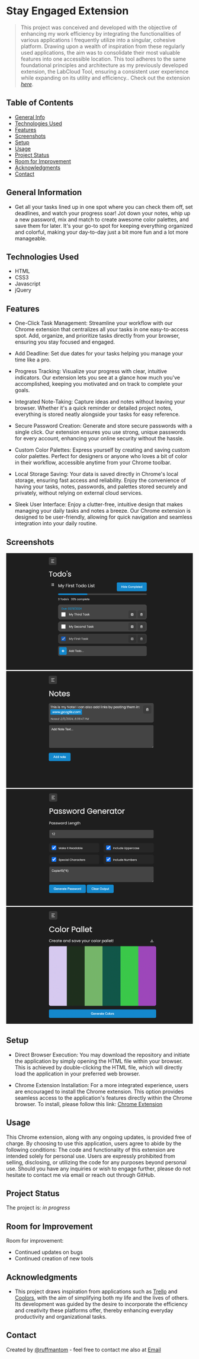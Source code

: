 # Stay Engaged Extension
>This project was conceived and developed with the objective of enhancing my work efficiency by integrating the functionalities of various applications I frequently utilize into a singular, cohesive platform. Drawing upon a wealth of inspiration from these regularly used applications, the aim was to consolidate their most valuable features into one accessible location. This tool adheres to the same foundational principles and architecture as my previously developed extension, the LabCloud Tool, ensuring a consistent user experience while expanding on its utility and efficiency..
> Check out the extension [_here_](https://chromewebstore.google.com/detail/stay-engaged/kglmccjefpibbpgbfmlccaknajmdpogd).

## Table of Contents
* [General Info](#general-information)
* [Technologies Used](#technologies-used)
* [Features](#features)
* [Screenshots](#screenshots)
* [Setup](#setup)
* [Usage](#usage)
* [Project Status](#project-status)
* [Room for Improvement](#room-for-improvement)
* [Acknowledgments](#acknowledgments)
* [Contact](#contact)
<!-- * [License](#license) -->


## General Information
- Get all your tasks lined up in one spot where you can check them off, set deadlines, and watch your progress soar! Jot down your notes, whip up a new password, mix and match to create awesome color palettes, and save them for later. It's your go-to spot for keeping everything organized and colorful, making your day-to-day just a bit more fun and a lot more manageable.


## Technologies Used
- HTML
- CSS3
- Javascript
- jQuery


## Features
- One-Click Task Management: Streamline your workflow with our Chrome extension that centralizes all your tasks in one easy-to-access spot. Add, organize, and prioritize tasks directly from your browser, ensuring you stay focused and engaged.

- Add Deadline: Set due dates for your tasks helping you manage your time like a pro.

- Progress Tracking: Visualize your progress with clear, intuitive indicators. Our extension lets you see at a glance how much you've accomplished, keeping you motivated and on track to complete your goals.

- Integrated Note-Taking: Capture ideas and notes without leaving your browser. Whether it's a quick reminder or detailed project notes, everything is stored neatly alongside your tasks for easy reference.

- Secure Password Creation: Generate and store secure passwords with a single click. Our extension ensures you use strong, unique passwords for every account, enhancing your online security without the hassle.

- Custom Color Palettes: Express yourself by creating and saving custom color palettes. Perfect for designers or anyone who loves a bit of color in their workflow, accessible anytime from your Chrome toolbar.

- Local Storage Saving: Your data is saved directly in Chrome's local storage, ensuring fast access and reliability. Enjoy the convenience of having your tasks, notes, passwords, and palettes stored securely and privately, without relying on external cloud services.

- Sleek User Interface: Enjoy a clutter-free, intuitive design that makes managing your daily tasks and notes a breeze. Our Chrome extension is designed to be user-friendly, allowing for quick navigation and seamless integration into your daily routine.



## Screenshots
![Todo list](./assets/images/previews/todos.png)
![Notes](./assets/images/previews/notes.png)
![Password Generator](./assets/images/previews/password-gen.png)
![Color Pallet Generator](./assets/images/previews/color-pallet.png)


## Setup
- Direct Browser Execution: You may download the repository and initiate the application by simply opening the HTML file within your browser. This is achieved by double-clicking the HTML file, which will directly load the application in your preferred web browser.

- Chrome Extension Installation: For a more integrated experience, users are encouraged to install the Chrome extension. This option provides seamless access to the application's features directly within the Chrome browser. To install, please follow this link: [Chrome Extension](https://chromewebstore.google.com/detail/stay-engaged/kglmccjefpibbpgbfmlccaknajmdpogd)


## Usage
This Chrome extension, along with any ongoing updates, is provided free of charge. By choosing to use this application, users agree to abide by the following conditions: The code and functionality of this extension are intended solely for personal use. Users are expressly prohibited from selling, disclosing, or utilizing the code for any purposes beyond personal use. Should you have any inquiries or wish to engage further, please do not hesitate to contact me via email or reach out through GitHub.


## Project Status
The project is: _in progress_


## Room for Improvement
Room for improvement:
- Continued updates on bugs
- Continued creation of new tools


## Acknowledgments
- This project draws inspiration from applications such as [Trello](https://trello.com/) and [Coolors](https://coolors.co/), with the aim of simplifying both my life and the lives of others. Its development was guided by the desire to incorporate the efficiency and creativity these platforms offer, thereby enhancing everyday productivity and organizational tasks.


## Contact
Created by [@ruffmantom](https://github.com/Ruffmantom) - feel free to contact me also at [Email](tomruffcodes@gmail.com)